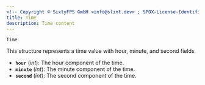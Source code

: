 ```yaml
---
<!-- Copyright © SixtyFPS GmbH <info@slint.dev> ; SPDX-License-Identifier: MIT -->
title: Time
description: Time content
---
```


`Time`

This structure represents a time value with hour, minute, and second fields.

- **`hour`** (_int_): The hour component of the time.
- **`minute`** (_int_): The minute component of the time.
- **`second`** (_int_): The second component of the time.